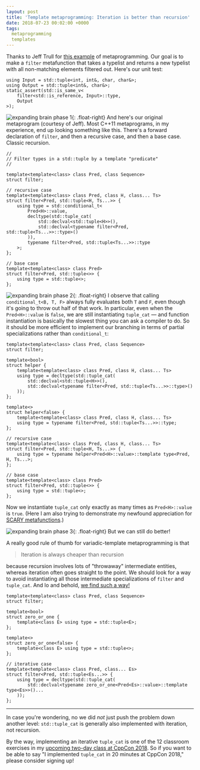 ```yaml
---
layout: post
title: 'Template metaprogramming: Iteration is better than recursion'
date: 2018-07-23 00:02:00 +0000
tags:
  metaprogramming
  templates
---
```


Thanks to Jeff Trull for [this example](https://github.com/jefftrull/coroutine_experiments/blob/f86c720/meta.hpp#L62-L80)
of metaprogramming. Our goal is to make a `filter` metafunction that takes a typelist and returns a new typelist with
all non-matching elements filtered out. Here's our unit test:

    using Input = std::tuple<int, int&, char, char&>;
    using Output = std::tuple<int&, char&>;
    static_assert(std::is_same_v<
        filter<std::is_reference, Input>::type,
        Output
    >);

![expanding brain phase 1](/blog/images/2018-07-23-expanding-brain-phase-1.jpg){: .float-right}
And here's our original metaprogram (courtesy of Jeff). Most C++11 metaprograms, in my experience,
end up looking something like this. There's a forward declaration of `filter`, and then a recursive
case, and then a base case. Classic recursion.

    //
    // Filter types in a std::tuple by a template "predicate"
    //

    template<template<class> class Pred, class Sequence>
    struct filter;

    // recursive case
    template<template<class> class Pred, class H, class... Ts>
    struct filter<Pred, std::tuple<H, Ts...>> {
        using type = std::conditional_t<
            Pred<H>::value,
            decltype(std::tuple_cat(
                std::declval<std::tuple<H>>(),
                std::declval<typename filter<Pred, std::tuple<Ts...>>::type>()
            )),
            typename filter<Pred, std::tuple<Ts...>>::type
        >;
    };

    // base case
    template<template<class> class Pred>
    struct filter<Pred, std::tuple<>> {
        using type = std::tuple<>;
    };

![expanding brain phase 2](/blog/images/2018-07-23-expanding-brain-phase-2.jpg){: .float-right}
I observe that calling `conditional_t<B, T, F>` always fully evaluates both `T` and `F`,
even though it's going to throw out half of that work. In particular, even when the `Pred<H>::value`
is `false`, we are still instantiating `tuple_cat` — and function instantiation is basically the slowest
thing you can ask a compiler to do. So it should be more efficient to implement our branching in terms
of partial specializations rather than `conditional_t`:

    template<template<class> class Pred, class Sequence>
    struct filter;

    template<bool>
    struct helper {
        template<template<class> class Pred, class H, class... Ts>
        using type = decltype(std::tuple_cat(
            std::declval<std::tuple<H>>(),
            std::declval<typename filter<Pred, std::tuple<Ts...>>::type>()
        ));
    };

    template<>
    struct helper<false> {
        template<template<class> class Pred, class H, class... Ts>
        using type = typename filter<Pred, std::tuple<Ts...>>::type;
    };

    // recursive case
    template<template<class> class Pred, class H, class... Ts>
    struct filter<Pred, std::tuple<H, Ts...>> {
        using type = typename helper<Pred<H>::value>::template type<Pred, H, Ts...>;
    };

    // base case
    template<template<class> class Pred>
    struct filter<Pred, std::tuple<>> {
        using type = std::tuple<>;
    };

Now we instantiate `tuple_cat` only exactly as many times as `Pred<H>::value` is `true`.
(Here I am also trying to demonstrate my newfound appreciation for
[SCARY metafunctions](/blog/2018/07/09/scary-metafunctions/).)

![expanding brain phase 3](/blog/images/2018-07-23-expanding-brain-phase-3.jpg){: .float-right}
But we can still do better!

A really good rule of thumb for variadic-template metaprogramming is that

> Iteration is always cheaper than recursion

because recursion involves lots of "throwaway" intermediate entities, whereas iteration
often goes straight to the point. We should look for a way to avoid instantiating
all those intermediate specializations of `filter` and `tuple_cat`. And lo and behold,
[we find such a way!](https://wandbox.org/permlink/x9MKTFdc6DJXkGsj)

    template<template<class> class Pred, class Sequence>
    struct filter;

    template<bool>
    struct zero_or_one {
        template<class E> using type = std::tuple<E>;
    };

    template<>
    struct zero_or_one<false> {
        template<class E> using type = std::tuple<>;
    };

    // iterative case
    template<template<class> class Pred, class... Es>
    struct filter<Pred, std::tuple<Es...>> {
        using type = decltype(std::tuple_cat(
            std::declval<typename zero_or_one<Pred<Es>::value>::template type<Es>>()...
        ));
    };

----

In case you're wondering, no we did *not* just push the problem down another level: `std::tuple_cat` is
generally also implemented with iteration, not recursion.

By the way, implementing an iterative `tuple_cat`
is one of the 12 classroom exercises in my [upcoming two-day class at CppCon 2018](https://cppcon.org/the-standard-library-from-scratch/).
So if you want to be able to say "I implemented `tuple_cat` in 20 minutes at CppCon 2018," please consider signing up!
